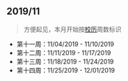 2019/11  
---  
> 方便起见，本月开始按[校历](../../../../Utils/calendar.md)周数标识  

- 第十一周：11/04/2019 - 11/10/2019  
- 第十二周：11/11/2019 - 11/17/2019  
- 第十三周：11/18/2019 - 11/24/2019  
- 第十四周：11/25/2019 - 12/01/2019  
